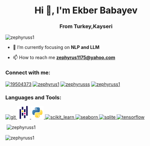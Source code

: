 <h1 align="center">Hi 👋, I'm Ekber Babayev</h1>
<h3 align="center">From Turkey,Kayseri</h3>

<p align="left"> <img src="https://komarev.com/ghpvc/?username=zephyruss1&label=Profile%20views&color=0e75b6&style=flat" alt="zephyruss1" /> </p>

- 🌱 I’m currently focusing on **NLP and LLM**

- 📫 How to reach me **zephyrus1175@yahoo.com**

<h3 align="left">Connect with me:</h3>
<p align="left">
<a href="https://stackoverflow.com/users/19504373" target="blank"><img align="center" src="https://raw.githubusercontent.com/rahuldkjain/github-profile-readme-generator/master/src/images/icons/Social/stack-overflow.svg" alt="19504373" height="30" width="40" /></a>
<a href="https://kaggle.com/zephyrus1" target="blank"><img align="center" src="https://raw.githubusercontent.com/rahuldkjain/github-profile-readme-generator/master/src/images/icons/Social/kaggle.svg" alt="zephyrus1" height="30" width="40" /></a>
<a href="https://www.hackerrank.com/zephyrusss" target="blank"><img align="center" src="https://raw.githubusercontent.com/rahuldkjain/github-profile-readme-generator/master/src/images/icons/Social/hackerrank.svg" alt="zephyrusss" height="30" width="40" /></a>
<a href="https://www.leetcode.com/zephyruss1" target="blank"><img align="center" src="https://raw.githubusercontent.com/rahuldkjain/github-profile-readme-generator/master/src/images/icons/Social/leet-code.svg" alt="zephyruss1" height="30" width="40" /></a>
</p>

<h3 align="left">Languages and Tools:</h3>
<p align="left"> <a href="https://git-scm.com/" target="_blank" rel="noreferrer"> <img src="https://www.vectorlogo.zone/logos/git-scm/git-scm-icon.svg" alt="git" width="40" height="40"/> </a> <a href="https://pandas.pydata.org/" target="_blank" rel="noreferrer"> <img src="https://raw.githubusercontent.com/devicons/devicon/2ae2a900d2f041da66e950e4d48052658d850630/icons/pandas/pandas-original.svg" alt="pandas" width="40" height="40"/> </a> <a href="https://www.python.org" target="_blank" rel="noreferrer"> <img src="https://raw.githubusercontent.com/devicons/devicon/master/icons/python/python-original.svg" alt="python" width="40" height="40"/> </a> <a href="https://scikit-learn.org/" target="_blank" rel="noreferrer"> <img src="https://upload.wikimedia.org/wikipedia/commons/0/05/Scikit_learn_logo_small.svg" alt="scikit_learn" width="40" height="40"/> </a> <a href="https://seaborn.pydata.org/" target="_blank" rel="noreferrer"> <img src="https://seaborn.pydata.org/_images/logo-mark-lightbg.svg" alt="seaborn" width="40" height="40"/> </a> <a href="https://www.sqlite.org/" target="_blank" rel="noreferrer"> <img src="https://www.vectorlogo.zone/logos/sqlite/sqlite-icon.svg" alt="sqlite" width="40" height="40"/> </a> <a href="https://www.tensorflow.org" target="_blank" rel="noreferrer"> <img src="https://www.vectorlogo.zone/logos/tensorflow/tensorflow-icon.svg" alt="tensorflow" width="40" height="40"/> </a> </p>

<p>&nbsp;<img align="center" src="https://github-readme-stats.vercel.app/api?username=zephyruss1&show_icons=true&locale=en" alt="zephyruss1" /></p>

<p><img align="center" src="https://github-readme-streak-stats.herokuapp.com/?user=zephyruss1&" alt="zephyruss1" /></p>
